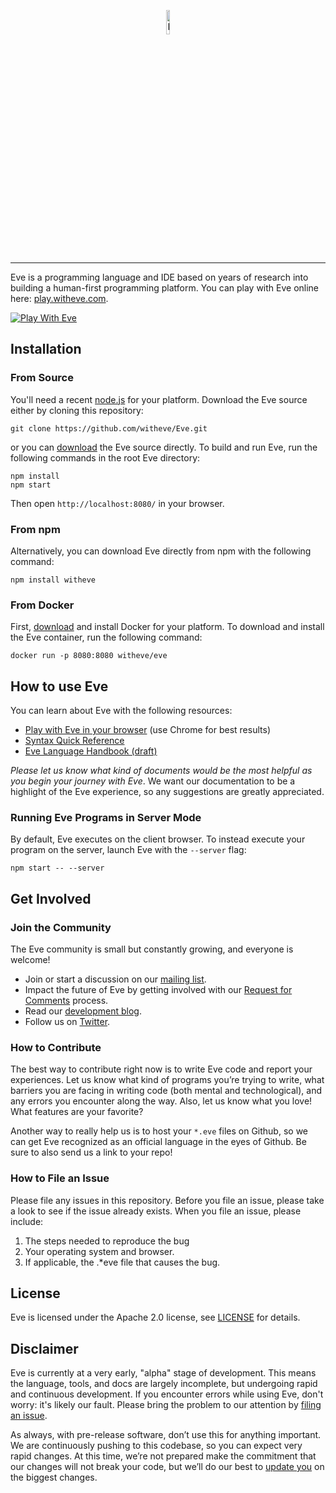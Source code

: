 <p align="center">
  <img src="http://www.witheve.com/logo.png" alt="Eve logo" width="10%" />
</p>

---
 
Eve is a programming language and IDE based on years of research into building a human-first programming platform. You can play with Eve online here: [play.witheve.com](http://play.witheve.com/).

[![Play With Eve](http://programming.witheve.com/images/eve.png)](http://play.witheve.com/)

## Installation

### From Source

You'll need a recent [node.js](https://nodejs.org) for your platform. Download the Eve source either by cloning this repository:


```
git clone https://github.com/witheve/Eve.git
```

or you can [download](https://github.com/witheve/Eve/archive/master.zip) the Eve source directly. To build and run Eve, run the following commands in the root Eve directory:

```
npm install
npm start
```

Then open `http://localhost:8080/` in your browser.

### From npm

Alternatively, you can download Eve directly from npm with the following command:

```
npm install witheve
```

### From Docker

First, [download](https://www.docker.com/products/docker) and install Docker for your platform. To download and install the Eve container, run the following command:

```
docker run -p 8080:8080 witheve/eve
```

## How to use Eve

You can learn about Eve with the following resources:

- [Play with Eve in your browser](http://play.witheve.com/) (use Chrome for best results)
- [Syntax Quick Reference](https://witheve.github.io/assets/docs/SyntaxReference.pdf)
- [Eve Language Handbook (draft)](http://docs.witheve.com)

*Please let us know what kind of documents would be the most helpful as you begin your journey with Eve*. We want our documentation to be a highlight of the Eve experience, so any suggestions are greatly appreciated.

### Running Eve Programs in Server Mode

By default, Eve executes on the client browser. To instead execute your program on the server, launch Eve with the `--server` flag:   

```
npm start -- --server
```

## Get Involved

### Join the Community

The Eve community is small but constantly growing, and everyone is welcome!

- Join or start a discussion on our [mailing list](https://groups.google.com/forum/#!forum/eve-talk).
- Impact the future of Eve by getting involved with our [Request for Comments](https://github.com/witheve/rfcs) process.
- Read our [development blog](http://incidentalcomplexity.com/).
- Follow us on [Twitter](https://twitter.com/with_eve).

### How to Contribute

The best way to contribute right now is to write Eve code and report your experiences. Let us know what kind of programs you’re trying to write, what barriers you are facing in writing code (both mental and technological), and any errors you encounter along the way. Also, let us know what you love! What features are your favorite?

Another way to really help us is to host your `*.eve` files on Github, so we can get Eve recognized as an official language in the eyes of Github. Be sure to also send us a link to your repo!

### How to File an Issue

Please file any issues in this repository. Before you file an issue, please take a look to see if the issue already exists. When you file an issue, please include:

1. The steps needed to reproduce the bug
2. Your operating system and browser.
3. If applicable, the .*eve file that causes the bug.

## License

Eve is licensed under the Apache 2.0 license, see [LICENSE](https://github.com/witheve/eve/blob/master/LICENSE) for details.

## Disclaimer

Eve is currently at a very early, "alpha" stage of development. This means the language, tools, and docs are largely incomplete, but undergoing rapid and continuous development. If you encounter errors while using Eve, don't worry: it's likely our fault. Please bring the problem to our attention by [filing an issue](https://github.com/witheve/eve#how-to-file-an-issue).

As always, with pre-release software, don’t use this for anything important. We are continuously pushing to this codebase, so you can expect very rapid changes. At this time, we’re not prepared make the commitment that our changes will not break your code, but we’ll do our best to [update you](https://groups.google.com/forum/#!forum/eve-talk) on the biggest changes.

